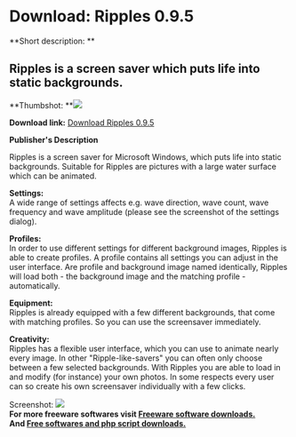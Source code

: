 # Download: Ripples 0.9.5

**Short description: **

## Ripples is a screen saver which puts life into static backgrounds.

  
**Thumbshot: **![](http://www.freewarefiles.com/screenshot/ripples_setting_en_md.gif)   
  
**Download link:** [Download Ripples 0.9.5](http://freesoftwares.boysofts.com/Ripples_program_24744.html)  
  

**Publisher's Description**  
  

Ripples is a screen saver for Microsoft Windows, which puts life into static
backgrounds. Suitable for Ripples are pictures with a large water surface
which can be animated.

**Settings:**  
A wide range of settings affects e.g. wave direction, wave count, wave
frequency and wave amplitude (please see the screenshot of the settings
dialog).

**Profiles:**  
In order to use different settings for different background images, Ripples is
able to create profiles. A profile contains all settings you can adjust in the
user interface. Are profile and background image named identically, Ripples
will load both - the background image and the matching profile -
automatically.

**Equipment:**  
Ripples is already equipped with a few different backgrounds, that come with
matching profiles. So you can use the screensaver immediately.

**Creativity:**  
Ripples has a flexible user interface, which you can use to animate nearly
every image. In other "Ripple-like-savers" you can often only choose between a
few selected backgrounds. With Ripples you are able to load in and modify (for
instance) your own photos. In some respects every user can so create his own
screensaver individually with a few clicks.

  
  
Screenshot:
![](http://www.freewarefiles.com/screenshot/ripples_setting_en.gif)  
**For more freeware softwares visit [Freeware software downloads.](http://freesoftwares.boysofts.com/)**   
**And [Free softwares and php script downloads.](http://www.boysofts.com/)**

